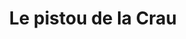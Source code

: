 ---
title: "Le pistou de la Crau"
url: /saint-martin-de-crau/le-pistou-de-la-crau/
shop: Garten-Center
---